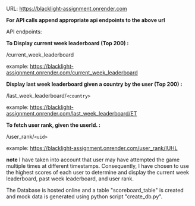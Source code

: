 URL: https://blacklight-assignment.onrender.com

**For API calls append appropriate api endpoints to the above url**

API endpoints:

**To Display current week leaderboard (Top 200) :**

/current_week_leaderboard

example: https://blacklight-assignment.onrender.com/current_week_leaderboard

**Display last week leaderboard given a country by the user (Top 200) :**

/last_week_leaderboard/`<country>`  

example: https://blacklight-assignment.onrender.com/last_week_leaderboard/ET


**To fetch user rank, given the userId. :**

/user_rank/`<uid>`

example: https://blacklight-assignment.onrender.com/user_rank/IUHL

**note**
I have taken into account that user may have attempted the game multiple times at different timestamps. Consequently, I have chosen to use the highest scores of each user to determine and display the current week leaderboard, past week leaderboard, and user rank.

The Database is hosted online and a table "scoreboard_table" is created and mock data is generated using python script "create_db.py". 